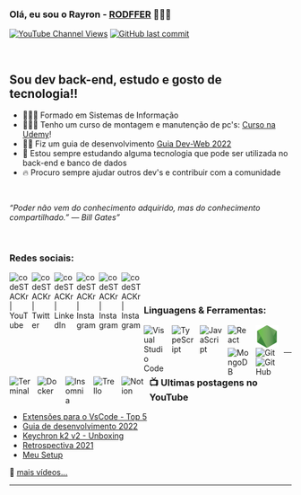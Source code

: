 ### Olá, eu sou o Rayron - [RODFFER][brainrod] 🧑🏻‍🚀
[<img alt="YouTube Channel Views" src="https://img.shields.io/youtube/channel/views/UCTP8zkwyG7gziviy2Eg23mg?label=YouTube%2FRayronRodffer&style=for-the-badge">][youtube]
[<img alt="GitHub last commit" src="https://img.shields.io/github/last-commit/Rodffer/Rodffer?color=blue&label=Ultima%20atualiza%C3%A7%C3%A3o&style=for-the-badge">][github]

<br />

## Sou dev back-end, estudo e gosto de tecnologia!!

- 👨🏻‍🎓 Formado em Sistemas de Informação
- 👨🏻‍🏫 Tenho um curso de montagem e manutenção de pc's: [Curso na Udemy][udemy]!
- ✍🏻 Fiz um guia de desenvolvimento [Guia Dev-Web 2022][guiadev]
- 🚀 Estou sempre estudando alguma tecnologia que pode ser utilizada no back-end e banco de dados
- 🔥 Procuro sempre ajudar outros dev's e contribuir com a comunidade

<br />

*“Poder não vem do conhecimento adquirido, mas do conhecimento compartilhado.” ― Bill Gates”*

<br />

### Redes sociais:

[<img align="left" alt="codeSTACKr | YouTube" width="40px" src="https://img.icons8.com/color/344/youtube-squared.png" />][youtube]
[<img align="left" alt="codeSTACKr | Twitter" width="40px" src="https://img.icons8.com/color/344/twitter--v1.png" />][twitter]
[<img align="left" alt="codeSTACKr | LinkedIn" width="40px" src="https://img.icons8.com/color/344/linkedin.png" />][linkedin]
[<img align="left" alt="codeSTACKr | Instagram" width="40px" src="https://img.icons8.com/color/344/instagram-new--v1.png" />][instagram]
[<img align="left" alt="codeSTACKr | Instagram" width="40px" src="https://img.icons8.com/color/344/discord-logo.png" />][discord]
[<img align="left" alt="codeSTACKr | Instagram" width="40px" src="https://img.icons8.com/color/344/facebook.png" />][facebook]

<br />
<br />

### Linguagens & Ferramentas:

<img style="margin-right: 10px" align="left" alt="Visual Studio Code" width="40px" src="https://pics.freeicons.io/uploads/icons/png/14178750871552037061-512.png" />
<img style="margin-right: 10px" align="left" alt="TypeScript" width="40px" src="https://cdn-icons-png.flaticon.com/512/5968/5968381.png" />
<img style="margin-right: 10px" align="left" alt="JavaScript" width="40px" src="https://cdn-icons-png.flaticon.com/512/5968/5968292.png" />
<img style="margin-right: 10px" align="left" alt="React" width="40px" src="https://cdn-icons-png.flaticon.com/512/753/753244.png" />
<img style="margin-right: 10px" align="left" alt="Node.js" width="40px" src="https://raw.githubusercontent.com/github/explore/80688e429a7d4ef2fca1e82350fe8e3517d3494d/topics/nodejs/nodejs.png" />
<img style="margin-right: 10px" align="left" alt="MongoDB" width="40px" src="https://img.icons8.com/color/344/mongodb.png" />
<img style="margin-right: 10px" align="left" alt="Git" width="40px" src="https://img.icons8.com/color/344/git.png" />
<img style="margin-right: 10px" align="left" alt="GitHub" width="40px" src="https://img.icons8.com/fluency/344/github.png" />
<img style="margin-right: 10px" align="left" alt="Terminal" width="40px" src="https://img.icons8.com/fluency/344/console.png" />
<img style="margin-right: 10px" align="left" alt="Docker" width="40px" src="https://img.icons8.com/color/344/docker.png" />
<img style="margin-right: 10px" align="left" alt="Insomnia" width="40px" src="https://cms-react-testing.cdn.prismic.io/cms-react-testing/fd794b96-f464-432b-b79a-bf99341b2143_insomnia-logo-bug.svg" />
<img style="margin-right: 10px" align="left" alt="Trello" width="40px" src="https://img.icons8.com/color/344/trello.png" />
<img style="margin-right: 10px" align="left" alt="Notion" width="40px" src="https://img.icons8.com/ios/344/notion.png" />

<br />
<br />

---

### 📺 Ultimas postagens no YouTube

<!-- YOUTUBE:START -->
- [Extensões para o VsCode - Top 5](https://youtu.be/AtNTXEwgS4c)
- [Guia de desenvolvimento 2022](https://youtu.be/tcfdln4ZQrk)
- [Keychron k2 v2 - Unboxing](https://youtu.be/SvFN9kOIPeg)
- [Retrospectiva 2021](https://youtu.be/7OWyuxaPyFs)
- [Meu Setup](https://youtu.be/ykkXu219FS0)
<!-- YOUTUBE:END -->

👀 [mais vídeos...](https://www.youtube.com/channel/UCTP8zkwyG7gziviy2Eg23mg)

---

[brainrod]: https://www.brainrod.com.br/#/
[udemy]: https://www.udemy.com/course/vivendo-de-ti-2021/?referralCode=B19F6EFE9AAD40D66D33
[twitter]: https://bit.ly/2UelrDR
[youtube]: https://bit.ly/3euFqF6
[instagram]: https://bit.ly/3ijBW9D
[linkedin]: https://bit.ly/3hJLMm4
[discord]: https://bit.ly/3hOzKbc
[facebook]: https://bit.ly/36KX2Io
[guiadev]: https://whimsical.com/guia-de-desenvolvimento-web-2022-KKW979kbiVa7Bd6dS7zrBL@7YNFXnKbZA7LZZ9ZK9Ver
[github]: https://github.com/Rodffer